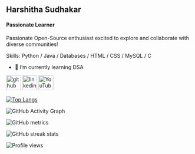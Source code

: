 ## Harshitha Sudhakar
#### Passionate Learner

Passionate Open-Source enthusiast excited to explore and collaborate with diverse communities!

Skills: Python / Java / Databases / HTML / CSS / MySQL / C

- 🌱 I’m currently learning DSA 


[<img src='https://cdn.jsdelivr.net/npm/simple-icons@3.0.1/icons/github.svg' alt='github' height='40'>](https://github.com/harshithasudhakar)  [<img src='https://cdn.jsdelivr.net/npm/simple-icons@3.0.1/icons/linkedin.svg' alt='linkedin' height='40'>](https://www.linkedin.com/in/https://www.linkedin.com/in/harshitha-sudhakar//)  [<img src='https://cdn.jsdelivr.net/npm/simple-icons@3.0.1/icons/youtube.svg' alt='YouTube' height='40'>](https://www.youtube.com/channel/https://youtube.com/@harshithasudhakar)  

[![Top Langs](https://github-readme-stats.vercel.app/api/top-langs/?username=harshithasudhakar)](https://github.com/anuraghazra/github-readme-stats)

![GitHub Activity Graph](https://activity-graph.herokuapp.com/graph?username=harshithasudhakar)  

![GitHub metrics](https://metrics.lecoq.io/harshithasudhakar)  

![GitHub streak stats](https://streak-stats.demolab.com/?user=harshithasudhakar)  

![Profile views](https://gpvc.arturio.dev/harshithasudhakar)  
